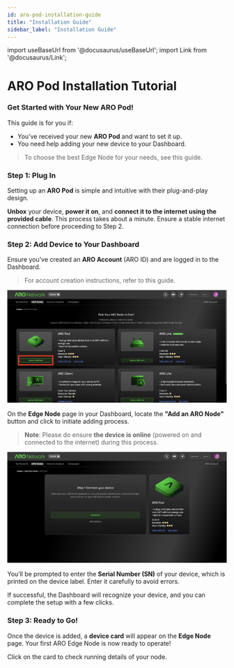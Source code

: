 ```yaml
---
id: aro-pod-installation-guide
title: "Installation Guide"
sidebar_label: "Installation Guide"
---
```

import useBaseUrl from '@docusaurus/useBaseUrl';
import Link from '@docusaurus/Link';

# ARO Pod Installation Tutorial

### Get Started with Your New ARO Pod!

This guide is for you if:
- You’ve received your new **ARO Pod** and want to set it up.
- You need help adding your new device to your Dashboard.

> To choose the best Edge Node for your needs, see <Link to="/node-operator-guide/become-operator/choose-node">this guide</Link>.

### Step 1: Plug In

Setting up an **ARO Pod** is simple and intuitive with their plug-and-play design.

**Unbox** your device, **power it on**, and **connect it to the internet using the provided cable**. This process takes about a minute. Ensure a stable internet connection before proceeding to Step 2.

### Step 2: Add Device to Your Dashboard

Ensure you’ve created an **ARO Account** (ARO ID) and are logged in to the Dashboard.

> For account creation instructions, refer to <Link to="/node-operator-guide/become-operator/aro-dashboard">this guide</Link>.

![Dashboard Add](/img/node-operator-guide/aro-pod-add.png)

On the **Edge Node** page in your Dashboard, locate the **"Add an ARO Node"** button and click to initiate adding process.

> **Note**: Please do ensure **the device is online** (powered on and connected to the internet) during this process.

![Dashboard SN](/img/node-operator-guide/aro-pod-sn.png)

You’ll be prompted to enter the **Serial Number (SN)** of your device, which is printed on the device label. Enter it carefully to avoid errors.

If successful, the Dashboard will recognize your device, and you can complete the setup with a few clicks.

### Step 3: Ready to Go!

Once the device is added, a **device card** will appear on the **Edge Node** page. Your first ARO Edge Node is now ready to operate!

Click on the card to check running details of your node.  